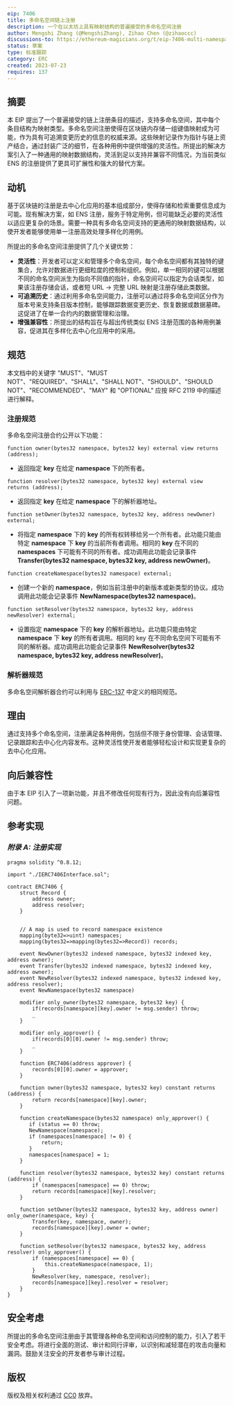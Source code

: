 ```yaml
---
eip: 7406
title: 多命名空间链上注册
description: 一个在以太坊上具有映射结构的普遍接受的多命名空间注册
author: Mengshi Zhang (@MengshiZhang), Zihao Chen (@zihaoccc)
discussions-to: https://ethereum-magicians.org/t/eip-7406-multi-namespace-onchain-registry/15216
status: 草案
type: 标准跟踪
category: ERC
created: 2023-07-23
requires: 137
---
```


## 摘要

本 EIP 提出了一个普遍接受的链上注册条目的描述，支持多命名空间，其中每个条目结构为映射类型。多命名空间注册使得在区块链内存储一组键值映射成为可能，作为具有可追溯变更历史的信息的权威来源。这些映射记录作为指针与链上资产结合，通过封装广泛的细节，在各种用例中提供增强的灵活性。所提出的解决方案引入了一种通用的映射数据结构，灵活到足以支持并兼容不同情况，为当前类似 ENS 的注册提供了更具可扩展性和强大的替代方案。

## 动机

基于区块链的注册是去中心化应用的基本组成部分，使得存储和检索重要信息成为可能。现有解决方案，如 ENS 注册，服务于特定用例，但可能缺乏必要的灵活性以适应更复杂的场景。需要一种具有多命名空间支持的更通用的映射数据结构，以使开发者能够使用单一注册高效处理多样化的用例。

所提出的多命名空间注册提供了几个关键优势：

- **灵活性**：开发者可以定义和管理多个命名空间，每个命名空间都有其独特的键集合，允许对数据进行更细粒度的控制和组织。例如，单一相同的键可以根据不同的命名空间派生为指向不同值的指针，命名空间可以指定为会话类型，如果该注册存储会话，或者短 URL -> 完整 URL 映射是注册存储此类数据。
- **可追溯历史**：通过利用多命名空间能力，注册可以通过将多命名空间区分作为版本号来支持条目版本控制，能够跟踪数据变更历史、恢复数据或数据墓碑。这促进了在单一合约内的数据管理和治理。
- **增强兼容性**：所提出的结构旨在与超出传统类似 ENS 注册范围的各种用例兼容，促进其在多样化去中心化应用中的采用。

## 规范

本文档中的关键字 "MUST"、"MUST NOT"、"REQUIRED"、"SHALL"、"SHALL NOT"、"SHOULD"、"SHOULD NOT"、"RECOMMENDED"、"MAY" 和 "OPTIONAL" 应按 RFC 2119 中的描述进行解释。

### **注册规范**

多命名空间注册合约公开以下功能：

```solidity
function owner(bytes32 namespace, bytes32 key) external view returns (address);
```

- 返回指定 **key** 在给定 **namespace** 下的所有者。

```solidity
function resolver(bytes32 namespace, bytes32 key) external view returns (address);
```

- 返回指定 **key** 在给定 **namespace** 下的解析器地址。

```solidity
function setOwner(bytes32 namespace, bytes32 key, address newOwner) external;
```

- 将指定 **namespace** 下的 **key** 的所有权转移给另一个所有者。此功能只能由特定 **namespace** 下 **key** 的当前所有者调用。相同的 **key** 在不同的 **namespaces** 下可能有不同的所有者。成功调用此功能会记录事件 **Transfer(bytes32 namespace, bytes32 key, address newOwner)**。

```solidity
function createNamespace(bytes32 namespace) external;
```

- 创建一个新的 **namespace**，例如当前注册中的新版本或新类型的协议。成功调用此功能会记录事件 **NewNamespace(bytes32 namespace)**。

```solidity
function setResolver(bytes32 namespace, bytes32 key, address newResolver) external;
```

- 设置指定 **namespace** 下的 **key** 的解析器地址。此功能只能由特定 **namespace** 下 **key** 的所有者调用。相同的 key 在不同命名空间下可能有不同的解析器。成功调用此功能会记录事件 **NewResolver(bytes32 namespace, bytes32 key, address newResolver)**。

### **解析器规范**

多命名空间解析器合约可以利用与 [ERC-137](./eip-137.md) 中定义的相同规范。

## 理由

通过支持多个命名空间，注册满足各种用例，包括但不限于身份管理、会话管理、记录跟踪和去中心化内容发布。这种灵活性使开发者能够轻松设计和实现更复杂的去中心化应用。

## 向后兼容性

由于本 EIP 引入了一项新功能，并且不修改任何现有行为，因此没有向后兼容性问题。

## 参考实现

### *附录 A: 注册实现*

```solidity
pragma solidity ^0.8.12;

import "./IERC7406Interface.sol";

contract ERC7406 {
    struct Record {
        address owner;
        address resolver;
    }


    // A map is used to record namespace existence
    mapping(byte32=>uint) namespaces;
    mapping(bytes32=>mapping(bytes32=>Record)) records;

    event NewOwner(bytes32 indexed namespace, bytes32 indexed key, address owner);
    event Transfer(bytes32 indexed namespace, bytes32 indexed key, address owner);
    event NewResolver(bytes32 indexed namespace, bytes32 indexed key, address resolver);
    event NewNamespace(bytes32 namespace)

    modifier only_owner(bytes32 namespace, bytes32 key) {
        if(records[namespace][key].owner != msg.sender) throw;
        _
    }

    modifier only_approver() {
        if(records[0][0].owner != msg.sender) throw;
        _
    }

    function ERC7406(address approver) {
        records[0][0].owner = approver;
    }

    function owner(bytes32 namespace, bytes32 key) constant returns (address) {
        return records[namespace][key].owner;
    }
  
    function createNamespace(bytes32 namespace) only_approver() {
       if (status == 0) throw;
       NewNamespace(namespace);
       if (namespaces[namespace] != 0) {
           return;
       }
       namespaces[namespace] = 1;
    }

    function resolver(bytes32 namespace, bytes32 key) constant returns (address) {
        if (namespaces[namespace] == 0) throw;
        return records[namespace][key].resolver;
    }

    function setOwner(bytes32 namespace, bytes32 key, address owner) only_owner(namespace, key) {
        Transfer(key, namespace, owner);
        records[namespace][key].owner = owner;
    }

    function setResolver(bytes32 namespace, bytes32 key, address resolver) only_approver() {
        if (namespaces[namespace] == 0) {
            this.createNamespace(namespace, 1);
        }
        NewResolver(key, namespace, resolver);
        records[namespace][key].resolver = resolver;
    }
}
```

## 安全考虑

所提出的多命名空间注册由于其管理各种命名空间和访问控制的能力，引入了若干安全考虑。将进行全面的测试、审计和同行评审，以识别和减轻潜在的攻击向量和漏洞。鼓励关注安全的开发者参与审计过程。

## 版权

版权及相关权利通过 [CC0](../LICENSE.md) 放弃。